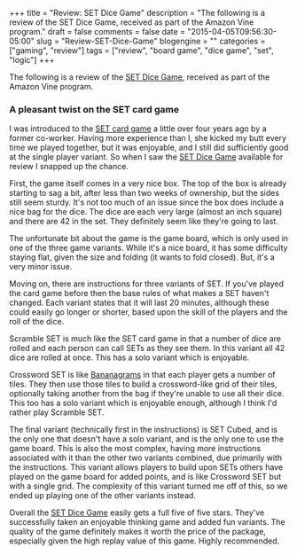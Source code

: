 +++
title = "Review: SET Dice Game"
description = "The following is a review of the SET Dice Game, received as part of the Amazon Vine program."
draft = false
comments = false
date = "2015-04-05T09:56:30-05:00"
slug = "Review-SET-Dice-Game"
blogengine = ""
categories = ["gaming", "review"]
tags = ["review", "board game", "dice game", "set", "logic"]
+++

<div class="note"><p>The following is a review of the <a href="http://www.amazon.com/dp/B00O59C9WY?tag=strivinglifen-20" rel="external">SET Dice Game</a>, received as part of the Amazon Vine program.</p></div>

<h3>A pleasant twist on the SET card game</h3>

<p>I was introduced to the <a href="http://www.amazon.com/dp/B00000IV34?tag=strivinglifen-20" rel="external">SET card game</a> a little over four years ago by a former co-worker. Having more experience than I, she kicked my butt every time we played together, but it was enjoyable, and I still did sufficiently good at the single player variant. So when I saw the <a href="http://www.amazon.com/dp/B00O59C9WY?tag=strivinglifen-20" rel="external">SET Dice Game</a> available for review I snapped up the chance.</p>

<p>First, the game itself comes in a very nice box. The top of the box is already starting to sag a bit, after less than two weeks of ownership, but the sides still seem sturdy. It's not too much of an issue since the box does include a nice bag for the dice. The dice are each very large (almost an inch square) and there are 42 in the set. They definitely seem like they're going to last.</p>

<p>The unfortunate bit about the game is the game board, which is only used in one of the three game variants. While it's a nice board, it has some difficulty staying flat, given the size and folding (it wants to fold closed). But, it's a very minor issue.</p>

<p>Moving on, there are instructions for three variants of SET. If you've played the card game before then the base rules of what makes a SET haven't changed. Each variant states that it will last 20 minutes, although these could easily go longer or shorter, based upon the skill of the players and the roll of the dice.</p>

<p>Scramble SET is much like the SET card game in that a number of dice are rolled and each person can call SETs as they see them. In this variant all 42 dice are rolled at once. This has a solo variant which is enjoyable.</p>

<p>Crossword SET is like <a href="http://www.amazon.com/gp/product/1932188126?tag=strivinglifen-20" rel="external">Bananagrams</a> in that each player gets a number of tiles. They then use those tiles to build a crossword-like grid of their tiles, optionally taking another from the bag if they're unable to use all their dice. This too has a solo variant which is enjoyable enough, although I think I'd rather play Scramble SET.</p>

<p>The final variant (technically first in the instructions) is SET Cubed, and is the only one that doesn't have a solo variant, and is the only one to use the game board. This is also the most complex, having more instructions associated with it than the other two variants combined, due primarily with the instructions. This variant allows players to build upon SETs others have played on the game board for added points, and is like Crossword SET but with a single grid. The complexity of this variant turned me off of this, so we ended up playing one of the other variants instead.</p>

<p>Overall the <a href="http://www.amazon.com/dp/B00O59C9WY?tag=strivinglifen-20" rel="external">SET Dice Game</a> easily gets a full five of five stars. They've successfully taken an enjoyable thinking game and added fun variants. The quality of the game definitely makes it worth the price of the package, especially given the high replay value of this game. Highly recommended.</p>
